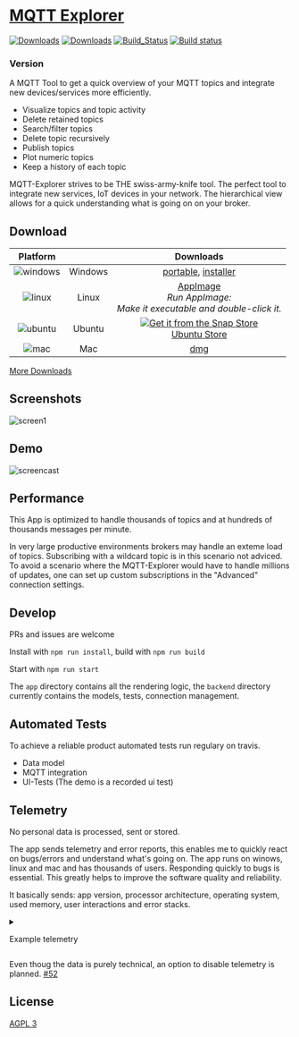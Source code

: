 # [MQTT Explorer](https://thomasnordquist.github.io/MQTT-Explorer/)
[![Downloads](https://img.shields.io/github/release/thomasnordquist/mqtt-explorer.svg)](https://travis-ci.org/thomasnordquist/MQTT-Explorer/releases)
[![Downloads](https://img.shields.io/github/downloads/thomasnordquist/mqtt-explorer/total.svg)](https://travis-ci.org/thomasnordquist/MQTT-Explorer/releases)
[![Build_Status](https://travis-ci.org/thomasnordquist/MQTT-Explorer.svg?branch=master)](https://travis-ci.org/thomasnordquist/MQTT-Explorer)
[![Build status](https://ci.appveyor.com/api/projects/status/c35tkm29rm4m5364/branch/master?svg=true)](https://ci.appveyor.com/project/thomasnordquist/mqtt-explorer/branch/master)

### Version 

A MQTT Tool to get a quick overview of your MQTT topics and integrate new devices/services more efficiently.

- Visualize topics and topic activity
- Delete retained topics
- Search/filter topics
- Delete topic recursively
- Publish topics
- Plot numeric topics
- Keep a history of each topic

MQTT-Explorer strives to be THE swiss-army-knife tool.
The perfect tool to integrate new services, IoT devices in your network.
The hierarchical view allows for a quick understanding what is going on on your broker.

## Download

| Platform | | Downloads |
|:----------:|:-------------:|:------:|
| ![windows](https://user-images.githubusercontent.com/7721625/51445407-b4172080-1d04-11e9-8c70-d8413d1d6d8b.png) | Windows | [portable](https:&#x2F;&#x2F;github.com&#x2F;thomasnordquist&#x2F;MQTT-Explorer&#x2F;releases&#x2F;download&#x2F;v0.2.0&#x2F;MQTT-Explorer-0.2.0.exe), [installer](https:&#x2F;&#x2F;github.com&#x2F;thomasnordquist&#x2F;MQTT-Explorer&#x2F;releases&#x2F;download&#x2F;v0.2.0&#x2F;MQTT-Explorer-Setup-0.2.0.exe) |
| ![linux](https://user-images.githubusercontent.com/7721625/51445392-947ff800-1d04-11e9-8c7f-a30efb755651.png) | Linux | [AppImage](https:&#x2F;&#x2F;github.com&#x2F;thomasnordquist&#x2F;MQTT-Explorer&#x2F;releases&#x2F;download&#x2F;v0.2.0&#x2F;MQTT-Explorer-0.2.0-x86_64.AppImage)<br>*Run AppImage:<br>Make it executable and double-click it.* |
| ![ubuntu](https://user-images.githubusercontent.com/7721625/51445401-a5306e00-1d04-11e9-9b9b-20e196b82142.png) | Ubuntu | [![Get it from the Snap Store](https://snapcraft.io/static/images/badges/en/snap-store-black.svg)](https://snapcraft.io/mqtt-explorer)<br>[Ubuntu Store](snap://mqtt-explorer) |
| ![mac](https://user-images.githubusercontent.com/7721625/51445390-921d9e00-1d04-11e9-8339-351469ef20ae.png) | Mac | [dmg](https:&#x2F;&#x2F;github.com&#x2F;thomasnordquist&#x2F;MQTT-Explorer&#x2F;releases&#x2F;download&#x2F;v0.2.0&#x2F;MQTT-Explorer-0.2.0.dmg) |

[More Downloads](https://github.com/thomasnordquist/MQTT-Explorer/releases)

## Screenshots
![screen1](https://user-images.githubusercontent.com/7721625/51770198-6c6a0d80-20e5-11e9-94d5-a0174634253c.png)

## Demo
![screencast](https://user-images.githubusercontent.com/7721625/52979302-3f073b80-33d5-11e9-9953-b70ebb349439.gif)

## Performance

This App is optimized to handle thousands of topics and at hundreds of thousands messages per minute.

In very large productive environments brokers may handle an exteme load of topics.
Subscribing with a wildcard topic is in this scenario not adviced.
To avoid a scenario where the MQTT-Explorer would have to handle millions of updates, one can set up custom subscriptions in the "Advanced" connection settings.

## Develop

PRs and issues are welcome

Install with `npm run install`, build with `npm run build`

Start with `npm run start`

The `app` directory contains all the rendering logic, the `backend` directory currently contains the models, tests, connection management.

## Automated Tests

To achieve a reliable product automated tests run regulary on travis.

- Data model
- MQTT integration
- UI-Tests (The demo is a recorded ui test)

## Telemetry

No personal data is processed, sent or stored.

The app sends telemetry and error reports, this enables me to quickly react on bugs/errors and understand what's going on.
The app runs on winows, linux and mac and has thousands of users. Responding quickly to bugs is essential.
This greatly helps to improve the software quality and reliability.

It basically sends: app version, processor architecture, operating system, used memory, user interactions and error stacks.

<details>
<summary><p>Example telemetry</p>
</summary>

```javascript
{ system: { arch: 'x64', platform: 'darwin' },
  appVersion: '0.0.7',
  events: { HELLO_EVENT: [ 1547714886134 ] },
  now: 1547714886135,
  transactionId: '1767d251-f492-4f2c-aa62-88add3acc26b' }
{ errors:
   [ { time: 1547714887921,
       message: 'He\'s dead Jim!',
       stack:
        'Error: He\'s dead Jim!\n    at ./src/tracking.ts.exports.default (./mqtt-explorer/app/build/bundle.js:142765:11)\n    at new Promise (<anonymous>)\n    at Object../src/tracking.ts (./mqtt-explorer/app/build/bundle.js:142764:1)\n    at __webpack_require__ (./mqtt-explorer/app/build/bundle.js:20:30)\n    at Object../src/index.tsx (./mqtt-explorer/app/build/bundle.js:142618:1)\n    at __webpack_require__ (./mqtt-explorer/app/build/bundle.js:20:30)\n    at ../backend/node_modules/charenc/charenc.js.charenc.utf8.stringToBytes (./mqtt-explorer/app/build/bundle.js:84:18)\n    at ./mqtt-explorer/app/build/bundle.js:87:10' } ],
  now: 1547714887921,
  transactionId: '53bf9aac-e695-40cc-9a81-b1cf3398843d' }
```

</details>

Even thoug the data is purely technical, an option to disable telemetry is planned. [#52](https://github.com/thomasnordquist/MQTT-Explorer/issues/52)

## License
[AGPL 3](./LICENSE)
